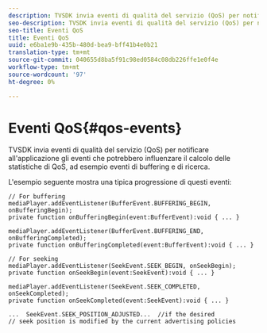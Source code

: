 ```yaml
---
description: TVSDK invia eventi di qualità del servizio (QoS) per notificare all'applicazione gli eventi che potrebbero influenzare il calcolo delle statistiche di QoS, ad esempio eventi di buffering e di ricerca.
seo-description: TVSDK invia eventi di qualità del servizio (QoS) per notificare all'applicazione gli eventi che potrebbero influenzare il calcolo delle statistiche di QoS, ad esempio eventi di buffering e di ricerca.
seo-title: Eventi QoS
title: Eventi QoS
uuid: e6ba1e9b-435b-480d-bea9-bff41b4e0b21
translation-type: tm+mt
source-git-commit: 040655d8ba5f91c98ed0584c08db226ffe1e0f4e
workflow-type: tm+mt
source-wordcount: '97'
ht-degree: 0%

---
```



# Eventi QoS{#qos-events}

TVSDK invia eventi di qualità del servizio (QoS) per notificare all&#39;applicazione gli eventi che potrebbero influenzare il calcolo delle statistiche di QoS, ad esempio eventi di buffering e di ricerca.

L&#39;esempio seguente mostra una tipica progressione di questi eventi:

```
// For buffering 
mediaPlayer.addEventListener(BufferEvent.BUFFERING_BEGIN, onBufferingBegin); 
private function onBufferingBegin(event:BufferEvent):void { ... } 
 
mediaPlayer.addEventListener(BufferEvent.BUFFERING_END, onBufferingCompleted); 
private function onBufferingCompleted(event:BufferEvent):void { ... } 
 
// For seeking 
mediaPlayer.addEventListener(SeekEvent.SEEK_BEGIN, onSeekBegin); 
private function onSeekBegin(event:SeekEvent):void { ... } 
 
mediaPlayer.addEventListener(SeekEvent.SEEK_COMPLETED, onSeekCompleted); 
private function onSeekCompleted(event:SeekEvent):void { ... } 
 
...  SeekEvent.SEEK_POSITION_ADJUSTED...  //if the desired 
// seek position is modified by the current advertising policies 
```

